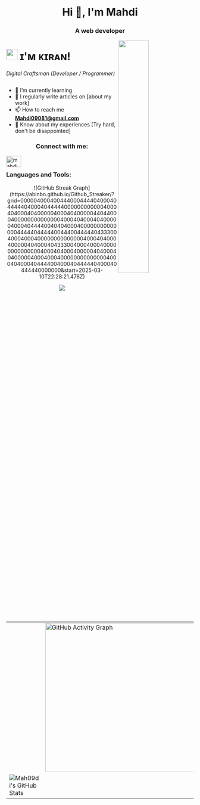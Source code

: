 <h1 align="center">Hi 👋, I'm Mahdi</h1>
<h3 align="center">A web developer</h3>
<div>
  <img align="right" width="40%" src="https://owlbertsio-resized.s3.amazonaws.com/Popper.psd.full.png">
</div>

<!--Header Name-->
# <img src="https://emojis.slackmojis.com/emojis/images/1531849430/4246/blob-sunglasses.gif?1531849430" width="30"/> ɪ'ᴍ ᴋɪʀᴀɴ! 
*Digital Craftsman (Developer / Programmer)*
<br /> 
<p align="left"> <a href="https://twitter.com/" target="blank"><img src="https://img.shields.io/twitter/follow/?logo=twitter&style=for-the-badge" alt="" /></a> </p>

- 🌱 I’m currently learning
- 📝 I regularly write articles on [about my work]
- 📫 How to reach me **Mahdi09081@gmail.com**
- 📄 Know about my experiences [Try hard, don't be disappointed]

<h3 align="center">Connect with me:</h3>
<p align="left">
<a href="https://instagram.com/mahdi.hash.emi" target="blank"><img align="left" src="https://raw.githubusercontent.com/rahuldkjain/github-profile-readme-generator/master/src/images/icons/Social/instagram.svg" alt="mahdi.hash.emi" height="30" width="40" /></a>

<br/>

<h3 align="left">Languages and Tools:</h3>

<p align="center">
  ![GitHub Streak Graph](https://abinbn.github.io/Github_Streaker/?grid=00000400040044400044440400040444440400040444440000000000004000404000404000004000404000004404400040000000000000040004040004040000040004044440040404000400000000000000444440444440044400444440433300400040004000000000000004000404000400000404000404333004000400040000000000000040004040004000004040004040000040004000400000000000000400040400040444400400040444440400040444440000000&start=2025-03-10T22:28:21.476Z)
</p>

<p align="center"> <a href="https://skillicons.dev"> <img src="https://skillicons.dev/icons?i=js,html,css,sass,tailwindcss,react,npm,pnpm,yarn,git,github" /> </a> </p>

<table align="center">
  <tr>
    <td>
    </td>
    <td>
      <img src="https://github-readme-activity-graph.vercel.app/graph?username=Mah09di&bg_color=00008B&color=FFFFFF&line=FFFFFF&point=FFFFFF&area=true&hide_border=true" alt="GitHub Activity Graph" width="400">
    </td>
  </tr>
  <td>
  <img src="https://github-readme-stats.vercel.app/api?username=Mah09di&theme=onedark&show_icons=true&hide_border=true&count_private=true" alt="Mah09di's GitHub Stats" />
  <td/>
</table>

<br/>
